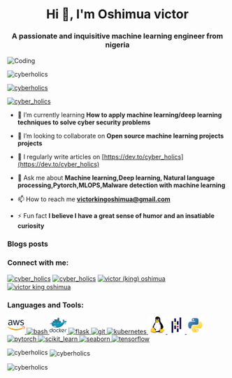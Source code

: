 <h1 align="center">Hi 👋, I'm Oshimua victor</h1>
<h3 align="center">A passionate and inquisitive machine learning engineer from nigeria</h3>

<img align="center" alt="Coding" width="800" src="https://img.freepik.com/free-vector/young-boy-fixing-robot_1308-77790.jpg?w=740&t=st=1695897486~exp=1695898086~hmac=d537ae180f10549c6a16b4deb8a4a53229cb8d8799e20457875cd974d97b3374">

<p align="left"> <img src="https://komarev.com/ghpvc/?username=cyberholics&label=Profile%20views&color=0e75b6&style=flat" alt="cyberholics" /> </p>

<p align="left"> <a href="https://github.com/ryo-ma/github-profile-trophy"><img src="https://github-profile-trophy.vercel.app/?username=cyberholics" alt="cyberholics" /></a> </p>

<p align="left"> <a href="https://twitter.com/cyber_holics" target="blank"><img src="https://img.shields.io/twitter/follow/cyber_holics?logo=twitter&style=for-the-badge" alt="cyber_holics" /></a> </p>

- 🌱 I’m currently learning **How to apply machine learning/deep learning techniques to solve cyber security problems**

- 👯 I’m looking to collaborate on **Open source machine learning projects projects**

- 📝 I regularly write articles on [https://dev.to/cyber_holics](https://dev.to/cyber_holics)

- 💬 Ask me about **Machine learning,Deep learning, Natural language processing,Pytorch,MLOPS,Malware detection with machine learning**

- 📫 How to reach me **victorkingoshimua@gmail.com**

- ⚡ Fun fact **I believe I have a great sense of humor and an insatiable curiosity**

### Blogs posts
<!-- BLOG-POST-LIST:START -->
<!-- BLOG-POST-LIST:END -->

<h3 align="left">Connect with me:</h3>
<p align="left">
<a href="https://dev.to/cyber_holics" target="blank"><img align="center" src="https://raw.githubusercontent.com/rahuldkjain/github-profile-readme-generator/master/src/images/icons/Social/devto.svg" alt="cyber_holics" height="30" width="40" /></a>
<a href="https://twitter.com/cyber_holics" target="blank"><img align="center" src="https://raw.githubusercontent.com/rahuldkjain/github-profile-readme-generator/master/src/images/icons/Social/twitter.svg" alt="cyber_holics" height="30" width="40" /></a>
<a href="https://linkedin.com/in/victor (king) oshimua" target="blank"><img align="center" src="https://raw.githubusercontent.com/rahuldkjain/github-profile-readme-generator/master/src/images/icons/Social/linked-in-alt.svg" alt="victor (king) oshimua" height="30" width="40" /></a>
<a href="https://kaggle.com/victor king oshimua" target="blank"><img align="center" src="https://raw.githubusercontent.com/rahuldkjain/github-profile-readme-generator/master/src/images/icons/Social/kaggle.svg" alt="victor king oshimua" height="30" width="40" /></a>
</p>

<h3 align="left">Languages and Tools:</h3>
<p align="left"> <a href="https://aws.amazon.com" target="_blank" rel="noreferrer"> <img src="https://raw.githubusercontent.com/devicons/devicon/master/icons/amazonwebservices/amazonwebservices-original-wordmark.svg" alt="aws" width="40" height="40"/> </a> <a href="https://www.gnu.org/software/bash/" target="_blank" rel="noreferrer"> <img src="https://www.vectorlogo.zone/logos/gnu_bash/gnu_bash-icon.svg" alt="bash" width="40" height="40"/> </a> <a href="https://www.docker.com/" target="_blank" rel="noreferrer"> <img src="https://raw.githubusercontent.com/devicons/devicon/master/icons/docker/docker-original-wordmark.svg" alt="docker" width="40" height="40"/> </a> <a href="https://flask.palletsprojects.com/" target="_blank" rel="noreferrer"> <img src="https://www.vectorlogo.zone/logos/pocoo_flask/pocoo_flask-icon.svg" alt="flask" width="40" height="40"/> </a> <a href="https://git-scm.com/" target="_blank" rel="noreferrer"> <img src="https://www.vectorlogo.zone/logos/git-scm/git-scm-icon.svg" alt="git" width="40" height="40"/> </a> <a href="https://kubernetes.io" target="_blank" rel="noreferrer"> <img src="https://www.vectorlogo.zone/logos/kubernetes/kubernetes-icon.svg" alt="kubernetes" width="40" height="40"/> </a> <a href="https://www.linux.org/" target="_blank" rel="noreferrer"> <img src="https://raw.githubusercontent.com/devicons/devicon/master/icons/linux/linux-original.svg" alt="linux" width="40" height="40"/> </a> <a href="https://pandas.pydata.org/" target="_blank" rel="noreferrer"> <img src="https://raw.githubusercontent.com/devicons/devicon/2ae2a900d2f041da66e950e4d48052658d850630/icons/pandas/pandas-original.svg" alt="pandas" width="40" height="40"/> </a> <a href="https://www.python.org" target="_blank" rel="noreferrer"> <img src="https://raw.githubusercontent.com/devicons/devicon/master/icons/python/python-original.svg" alt="python" width="40" height="40"/> </a> <a href="https://pytorch.org/" target="_blank" rel="noreferrer"> <img src="https://www.vectorlogo.zone/logos/pytorch/pytorch-icon.svg" alt="pytorch" width="40" height="40"/> </a> <a href="https://scikit-learn.org/" target="_blank" rel="noreferrer"> <img src="https://upload.wikimedia.org/wikipedia/commons/0/05/Scikit_learn_logo_small.svg" alt="scikit_learn" width="40" height="40"/> </a> <a href="https://seaborn.pydata.org/" target="_blank" rel="noreferrer"> <img src="https://seaborn.pydata.org/_images/logo-mark-lightbg.svg" alt="seaborn" width="40" height="40"/> </a> <a href="https://www.tensorflow.org" target="_blank" rel="noreferrer"> <img src="https://www.vectorlogo.zone/logos/tensorflow/tensorflow-icon.svg" alt="tensorflow" width="40" height="40"/> </a> </p>

<p><img align="left" src="https://github-readme-stats.vercel.app/api/top-langs?username=cyberholics&show_icons=true&locale=en&layout=compact" alt="cyberholics" /></p>

<p>&nbsp;<img align="center" src="https://github-readme-stats.vercel.app/api?username=cyberholics&show_icons=true&locale=en" alt="cyberholics" /></p>

<p><img align="center" src="https://github-readme-streak-stats.herokuapp.com/?user=cyberholics&" alt="cyberholics" /></p>
